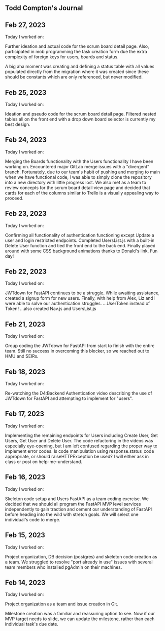 ## Todd Compton's Journal

## Feb 27, 2023
Today I worked on:

Further ideation and actual code for the scrum board detail page.  Also, participated in mob programming the task creation form due the extra complexity of foreign keys for users, boards and status.

A big aha moment was creating and defining a status table with all values populated directly from the migration where it was created since these should be constants which are only referenced, but never modified. 

## Feb 25, 2023
Today I worked on:

Ideation and pseudo code for the scrum board detail page.  Filtered nested tables all on the front end with a drop down board selector is currently my best design.

## Feb 24, 2023
Today I worked on:

Merging the Boards functionality with the Users functionality I have been working on.  Encountered major GitLab merge issues with a "divergent" branch.  Fortunately, due to our team's habit of pushing and merging to main when we have functional code, I was able to simply clone the repository into a new directory with little progress lost.  We also met as a team to review concepts for the scrum board detail view page and decided that cards for each of the columns similar to Trello is a visually appealing way to proceed.

## Feb 23, 2023
Today I worked on:

Confirming all functionality of authentication functioning except Update a user and login restricted endpoints.  Completed UsersList.js with a built-in Delete User function and tied the front end to the back end.  Finally played around with some CSS background animations thanks to Donald's link.  Fun day!

## Feb 22, 2023
Today I worked on:

JWTdown for FastAPI continues to be a struggle.  While awaiting assistance, created a signup form for new users.  Finally, with help from Alex, Liz and I were able to solve our authentication struggles.  ...UserToken instead of Token!  ...also created Nav.js and UsersList.js 

## Feb 21, 2023
Today I worked on:

Group coding the JWTdown for FastAPI from start to finish with the entire team.  Still no success in overcoming this blocker, so we reached out to HMU and SEIRs.

## Feb 18, 2023
Today I worked on:

Re-watching the D4:Backend Authentication video describing the use of JWTdown for FastAPI and attempting to implement for "users".

## Feb 17, 2023
Today I worked on:

Implementing the remaining endpoints for Users including Create User, Get Users, Get User and Delete User.  The code refactoring in the videos was especially eye-opening, but I am left confused regarding the proper way to implement error codes.  Is code manipulation using response.status_code appropriate, or should raiseHTTPException be used?  I will either ask in class or post on help-me-understand.
## Feb 16, 2023
Today I worked on:

Skeleton code setup and Users FastAPI as a team coding exercise.  We decided that we should all program the FastAPI MVP level services independently to gain traction and cement our understanding of FastAPI before heading into the wild with stretch goals.  We will select one individual's code to merge.

## Feb 15, 2023
Today I worked on:

Project organization, DB decision (postgres) and skeleton code creation as a team.  We struggled to resolve "port already in use" issues with several team members who installed pgAdmin on their machines.

## Feb 14, 2023
Today I worked on:

Project organization as a team and issue creation in Git.

Milestone creation was a familiar and reassuring option to see.  Now if our MVP target needs to slide, we can update the milestone, rather than each individual task's due date.


